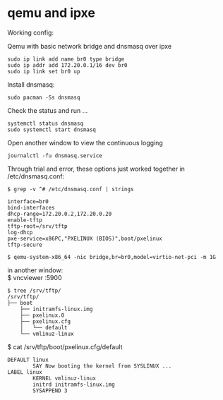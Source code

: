 # qemu and ipxe


Working config:

Qemu with basic network bridge and dnsmasq over ipxe

```
sudo ip link add name br0 type bridge    
sudo ip addr add 172.20.0.1/16 dev br0    
sudo ip link set br0 up    
```

Install dnsmasq:
```
sudo pacman -Ss dnsmasq
```
Check the status and run ...
```
systemctl status dnsmasq  
sudo systemctl start dnsmasq  
```
Open another window to view the continuous logging
```
journalctl -fu dnsmasq.service  
```

Through trial and error, these options just worked together in /etc/dnsmasq.conf: 
```
$ grep -v ^# /etc/dnsmasq.conf | strings
```  
```
interface=br0  
bind-interfaces  
dhcp-range=172.20.0.2,172.20.0.20  
enable-tftp  
tftp-root=/srv/tftp  
log-dhcp  
pxe-service=x86PC,"PXELINUX (BIOS)",boot/pxelinux  
tftp-secure  
```
```
$ qemu-system-x86_64 -nic bridge,br=br0,model=virtio-net-pci -m 1G
```
in another window:  <br>
$ vncviewer :5900



```
$ tree /srv/tftp/  
/srv/tftp/  
├── boot  
    ├── initramfs-linux.img  
    ├── pxelinux.0  
    ├── pxelinux.cfg  
    │   └── default  
    └── vmlinuz-linux  
```
$ cat /srv/tftp/boot/pxelinux.cfg/default   
```
DEFAULT linux  
        SAY Now booting the kernel from SYSLINUX ...  
LABEL linux  
        KERNEL vmlinuz-linux  
        initrd initramfs-linux.img  
        SYSAPPEND 3  
```

